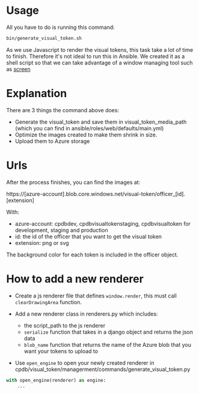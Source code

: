 # Usage

All you have to do is running this command:

```bash
bin/generate_visual_token.sh
```

As we use Javascript to render the visual tokens, this task take a lot of time to finish. Therefore it's not ideal to run this in Ansible. We created it as a shell script so that we can take advantage of a window managing tool such as [screen](https://www.gnu.org/software/screen/manual/screen.html)

# Explanation

There are 3 things the command above does:

- Generate the visual_token and save them in visual_token_media_path (which you can find in ansible/roles/web/defaults/main.yml)
- Optimize the images created to make them shrink in size.
- Upload them to Azure storage

# Urls

After the process finishes, you can find the images at:

https://[azure-account].blob.core.windows.net/visual-token/officer_[id].[extension]

With:

- azure-account: cpdbdev, cpdbvisualtokenstaging, cpdbvisualtoken for development, staging and production
- id: the id of the officer that you want to get the visual token
- extension: png or svg

The background color for each token is included in the officer object.

# How to add a new renderer

- Create a js renderer file that defines `window.render`, this must call `clearDrawingArea` function.

- Add a new renderer class in renderers.py which includes:
  + the script_path to the js renderer
  + `serialize` function that takes in a django object and returns the json data
  + `blob_name` function that returns the name of the Azure blob that you want your tokens to upload to

- Use `open_engine` to open your newly created renderer in cpdb/visual_token/managerment/commands/generate_visual_token.py

```python
with open_engine(renderer) as engine:
    ...
```
